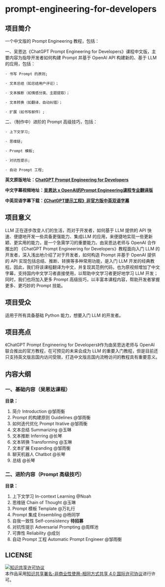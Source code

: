 
# prompt-engineering-for-developers

## 项目简介

一个中文版的 Prompt Engineering 教程，包括：

一、吴恩达《ChatGPT Prompt Engineering for Developers》课程中文版，主要内容为指导开发者如何构建 Prompt 并基于 OpenAI API 构建新的、基于 LLM 的应用，包括：

    · 书写 Prompt 的原则;

    · 文本总结（如总结用户评论）；

    · 文本推断（如情感分类、主题提取）；

    · 文本转换（如翻译、自动纠错）；

    · 扩展（如书写邮件）;

二、（制作中）进阶的 Prompt 高级技巧，包括：

    · 上下文学习;

    · 思维链;

    · Prompt 模板;

    · 对抗性提示;

    · 自动 Prompt 工程;

**英文原版地址：[ChatGPT Prompt Engineering for Developers](https://learn.deeplearning.ai)**

**中文字幕视频地址：[吴恩达 x OpenAI的Prompt Engineering课程专业翻译版](https://www.bilibili.com/video/BV1Bo4y1A7FU/?share_source=copy_web)**

**中英双语字幕下载：[《ChatGPT提示工程》非官方版中英双语字幕](https://github.com/GitHubDaily/ChatGPT-Prompt-Engineering-for-Developers-in-Chinese)**

## 项目意义

LLM 正在逐步改变人们的生活，而对于开发者，如何基于 LLM 提供的 API 快速、便捷地开发一些具备更强能力、集成LLM 的应用，来便捷地实现一些更新颖、更实用的能力，是一个急需学习的重要能力。由吴恩达老师与 OpenAI 合作推出的 《ChatGPT Prompt Engineering for Developers》教程面向入门 LLM 的开发者，深入浅出地介绍了对于开发者，如何构造 Prompt 并基于 OpenAI 提供的 API 实现包括总结、推断、转换等多种常用功能，是入门 LLM 开发的经典教程。因此，我们将该课程翻译为中文，并复现其范例代码，也为原视频增加了中文字幕，支持国内中文学习者直接使用，以帮助中文学习者更好地学习 LLM 开发；同时，我们也将加入更多 Prompt 高级技巧，以丰富本课程内容，帮助开发者掌握更多、更巧妙的 Prompt 技能。

## 项目受众

适用于所有具备基础 Python 能力，想要入门 LLM 的开发者。

## 项目亮点

《ChatGPT Prompt Engineering for Developers》作为由吴恩达老师与 OpenAI 联合推出的官方教程，在可预见的未来会成为 LLM 的重要入门教程，但是目前还只支持英文版且国内访问受限，打造中文版且国内流畅访问的教程具有重要意义。

## 内容大纲

### 一、基础内容（吴恩达课程）

**目录：**

1. 简介 Introduction @邹雨衡
2. Prompt 的构建原则 Guidelines @邹雨衡
3. 如何迭代优化 Prompt Itrative @邹雨衡
4. 文本总结 Summarizing @玉琳
5. 文本推断 Inferring @长琴
6. 文本转换 Transforming @玉琳
7. 文本扩展 Expanding @邹雨衡
8. 聊天机器人 Chatbot @长琴
9. 总结 @长琴

### 二、进阶内容（Prompt 高级技巧）

**目录：**

1. 上下文学习 In-context Learning @Noah
2. 思维链 Chain of Thought @玉琳
3. Prompt 模板 Template @万礼行
4. Prompt 集成 Ensembling @杨同学
5. 自我一致性 Self-consistency **待招募**
6. 对抗性提示 Adversarial Prompting @周辉池
7. 可靠性 Reliability @成剑
8. 自动 Prompt 工程 Automatic Prompt Engineer @邹雨衡

## LICENSE
<a rel="license" href="http://creativecommons.org/licenses/by-nc-sa/4.0/"><img alt="知识共享许可协议" style="border-width:0" src="https://img.shields.io/badge/license-CC%20BY--NC--SA%204.0-lightgrey" /></a><br />本作品采用<a rel="license" href="http://creativecommons.org/licenses/by-nc-sa/4.0/">知识共享署名-非商业性使用-相同方式共享 4.0 国际许可协议</a>进行许可。
